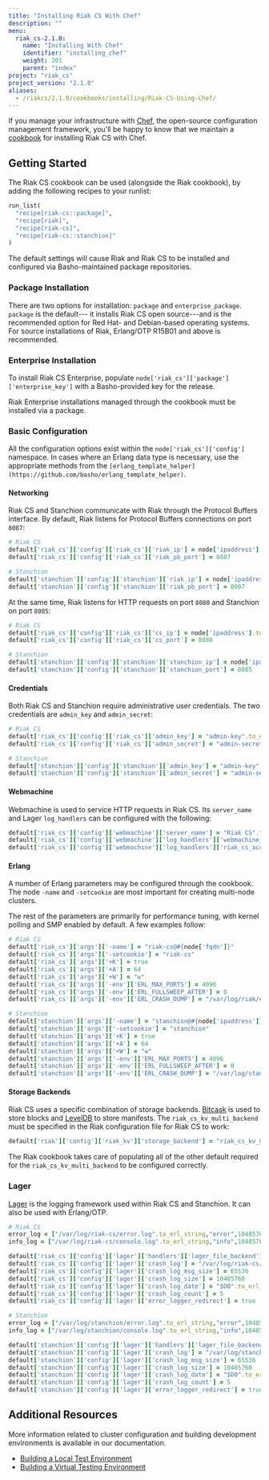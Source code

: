 ```yaml
---
title: "Installing Riak CS With Chef"
description: ""
menu:
  riak_cs-2.1.0:
    name: "Installing With Chef"
    identifier: "installing_chef"
    weight: 201
    parent: "index"
project: "riak_cs"
project_version: "2.1.0"
aliases:
  - /riakcs/2.1.0/cookbooks/installing/Riak-CS-Using-Chef/
---
```


If you manage your infrastructure with [Chef](http://www.opscode.com/chef/),
the open-source configuration management framework, you'll be happy to know
that we maintain a [cookbook](http://community.opscode.com/cookbooks/riak-cs)
for installing Riak CS with Chef.

## Getting Started

The Riak CS cookbook can be used (alongside the Riak cookbook), by adding the
following recipes to your runlist:

```ruby
run_list(
  "recipe[riak-cs::package]",
  "recipe[riak]",
  "recipe[riak-cs]",
  "recipe[riak-cs::stanchion]"
)
```

The default settings will cause Riak and Riak CS to be installed and configured via Basho-maintained package repositories.

### Package Installation

There are two options for installation: `package` and `enterprise_package`.
`package` is the default--- it installs Riak CS open source---and is the recommended option for Red Hat- and Debian-based operating systems. For source installations of Riak, Erlang/OTP R15B01 and above is recommended.

### Enterprise Installation

To install Riak CS Enterprise, populate `node['riak_cs']['package']['enterprise_key']` with a Basho-provided key for
the release.

Riak Enterprise installations managed through the cookbook must be installed
via a package.

### Basic Configuration

All the configuration options exist within the `node['riak_cs']['config']`
namespace. In cases where an Erlang data type is necessary, use the appropriate methods from the `[erlang_template_helper](https://github.com/basho/erlang_template_helper)`.

#### Networking

Riak CS and Stanchion communicate with Riak through the Protocol Buffers interface. By default, Riak listens for Protocol Buffers connections on port
`8087`:

```ruby
# Riak CS
default['riak_cs']['config']['riak_cs']['riak_ip'] = node['ipaddress'].to_erl_string
default['riak_cs']['config']['riak_cs']['riak_pb_port'] = 8087

# Stanchion
default['stanchion']['config']['stanchion']['riak_ip'] = node['ipaddress'].to_erl_string
default['stanchion']['config']['stanchion']['riak_pb_port'] = 8087
```

At the same time, Riak listens for HTTP requests on port `8080` and Stanchion
on port `8085`:

```ruby
# Riak CS
default['riak_cs']['config']['riak_cs']['cs_ip'] = node['ipaddress'].to_erl_string
default['riak_cs']['config']['riak_cs']['cs_port'] = 8080

# Stanchion
default['stanchion']['config']['stanchion']['stanchion_ip'] = node['ipaddress'].to_erl_string
default['stanchion']['config']['stanchion']['stanchion_port'] = 8085
```

#### Credentials

Both Riak CS and Stanchion require administrative user credentials. The two credentials are `admin_key` and `admin_secret`:

```ruby
# Riak CS
default['riak_cs']['config']['riak_cs']['admin_key'] = "admin-key".to_erl_string
default['riak_cs']['config']['riak_cs']['admin_secret'] = "admin-secret".to_erl_string

# Stanchion
default['stanchion']['config']['stanchion']['admin_key'] = "admin-key".to_erl_string
default['stanchion']['config']['stanchion']['admin_secret'] = "admin-secret".to_erl_string
```

#### Webmachine

Webmachine is used to service HTTP requests in Riak CS. Its `server_name` and
Lager `log_handlers` can be configured with the following:

```ruby
default['riak_cs']['config']['webmachine']['server_name'] = "Riak CS".to_erl_string
default['riak_cs']['config']['webmachine']['log_handlers']['webmachine_log_handler'] = ["/var/log/riak-cs".to_erl_string].to_erl_list
default['riak_cs']['config']['webmachine']['log_handlers']['riak_cs_access_log_handler'] = [].to_erl_list
```

#### Erlang

A number of Erlang parameters may be configured through the cookbook. The node
`-name` and `-setcookie` are most important for creating multi-node clusters.

The rest of the parameters are primarily for performance tuning, with kernel
polling and SMP enabled by default. A few examples follow:

```ruby
# Riak CS
default['riak_cs']['args']['-name'] = "riak-cs@#{node['fqdn']}"
default['riak_cs']['args']['-setcookie'] = "riak-cs"
default['riak_cs']['args']['+K'] = true
default['riak_cs']['args']['+A'] = 64
default['riak_cs']['args']['+W'] = "w"
default['riak_cs']['args']['-env']['ERL_MAX_PORTS'] = 4096
default['riak_cs']['args']['-env']['ERL_FULLSWEEP_AFTER'] = 0
default['riak_cs']['args']['-env']['ERL_CRASH_DUMP'] = "/var/log/riak/erl_crash.dump"

# Stanchion
default['stanchion']['args']['-name'] = "stanchion@#{node['ipaddress']}"
default['stanchion']['args']['-setcookie'] = "stanchion"
default['stanchion']['args']['+K'] = true
default['stanchion']['args']['+A'] = 64
default['stanchion']['args']['+W'] = "w"
default['stanchion']['args']['-env']['ERL_MAX_PORTS'] = 4096
default['stanchion']['args']['-env']['ERL_FULLSWEEP_AFTER'] = 0
default['stanchion']['args']['-env']['ERL_CRASH_DUMP'] = "/var/log/stanchion/erl_crash.dump"
```

#### Storage Backends

Riak CS uses a specific combination of storage backends. [Bitcask](/riak/kv/2.1.3/setup/planning/backend/bitcask) is used to
store blocks and [LevelDB](/riak/kv/2.1.3/setup/planning/backend/leveldb) to store manifests. The `riak_cs_kv_multi_backend` must be specified in the Riak configuration file for Riak CS to work:

```ruby
default['riak']['config']['riak_kv']['storage_backend'] = "riak_cs_kv_multi_backend"
```

The Riak cookbook takes care of populating all of the other default required
for the `riak_cs_kv_multi_backend` to be configured correctly.

### Lager

[Lager](https://github.com/basho/lager) is the logging framework used within
Riak CS and Stanchion. It can also be used with Erlang/OTP.

```ruby
# Riak CS
error_log = ["/var/log/riak-cs/error.log".to_erl_string,"error",10485760,"$D0".to_erl_string,5].to_erl_tuple
info_log = ["/var/log/riak-cs/console.log".to_erl_string,"info",10485760,"$D0".to_erl_string,5].to_erl_tuple

default['riak_cs']['config']['lager']['handlers']['lager_file_backend'] = [error_log, info_log]
default['riak_cs']['config']['lager']['crash_log'] = "/var/log/riak-cs/crash.log".to_erl_string
default['riak_cs']['config']['lager']['crash_log_msg_size'] = 65536
default['riak_cs']['config']['lager']['crash_log_size'] = 10485760
default['riak_cs']['config']['lager']['crash_log_date'] = "$D0".to_erl_string
default['riak_cs']['config']['lager']['crash_log_count'] = 5
default['riak_cs']['config']['lager']['error_logger_redirect'] = true

# Stanchion
error_log = ["/var/log/stanchion/error.log".to_erl_string,"error",10485760,"$D0".to_erl_string,5].to_erl_tuple
info_log = ["/var/log/stanchion/console.log".to_erl_string,"info",10485760,"$D0".to_erl_string,5].to_erl_tuple

default['stanchion']['config']['lager']['handlers']['lager_file_backend'] = [error_log, info_log]
default['stanchion']['config']['lager']['crash_log'] = "/var/log/stanchion/crash.log".to_erl_string
default['stanchion']['config']['lager']['crash_log_msg_size'] = 65536
default['stanchion']['config']['lager']['crash_log_size'] = 10485760
default['stanchion']['config']['lager']['crash_log_date'] = "$D0".to_erl_string
default['stanchion']['config']['lager']['crash_log_count'] = 5
default['stanchion']['config']['lager']['error_logger_redirect'] = true
```

## Additional Resources

More information related to cluster configuration and building development environments is available in our documentation.

* [Building a Local Test Environment](/riak/cs/2.1.0/tutorials/fast-track/local-testing-environment)
* [Building a Virtual Testing Environment](/riak/cs/2.1.0/tutorials/fast-track/virtual-test-environment)

